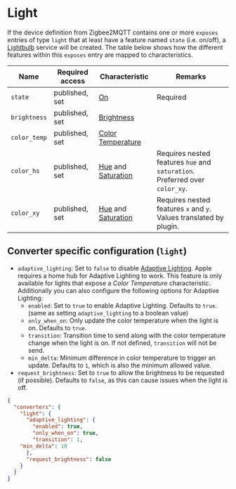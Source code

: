 # Light

If the device definition from Zigbee2MQTT contains one or more `exposes` entries of type `light` that at least have a feature named `state` (i.e. on/off), a [Lightbulb](https://developers.homebridge.io/#/service/Lightbulb) service will be created.
The table below shows how the different features within this `exposes` entry are mapped to characteristics.

| Name | Required access | Characteristic | Remarks |
|-|-|-|-|
| `state` | published, set | [On](https://developers.homebridge.io/#/characteristic/On) | Required |
| `brightness` | published, set | [Brightness](https://developers.homebridge.io/#/characteristic/Brightness) | |
| `color_temp` | published, set | [Color Temperature](https://developers.homebridge.io/#/characteristic/ColorTemperature) | |
| `color_hs` | published, set | [Hue](https://developers.homebridge.io/#/characteristic/Hue) and [Saturation](https://developers.homebridge.io/#/characteristic/Saturation) | Requires nested features `hue` and `saturation`. Preferred over `color_xy`. |
| `color_xy` | published, set | [Hue](https://developers.homebridge.io/#/characteristic/Hue) and [Saturation](https://developers.homebridge.io/#/characteristic/Saturation) | Requires nested features `x` and `y`. Values translated by plugin. |

## Converter specific configuration (`light`)

- `adaptive_lighting`: Set to `false` to disable [Adaptive Lighting](https://support.apple.com/guide/iphone/control-accessories-iph0a717a8fd/ios#iph79e72e212). Apple requires a home hub for Adaptive Lighting to work. This feature is only available for lights that expose a *Color Temperature* characteristic.
  Additionally you can also configure the following options for Adaptive Lighting:
  - `enabled`: Set to `true` to enable Adaptive Lighting. Defaults to `true`. (same as setting `adaptive_lighting` to a boolean value)
  - `only_when_on`: Only update the color temperature when the light is on. Defaults to `true`.
  - `transition`: Transition time to send along with the color temperature change when the light is on. If not defined, `transition` will not be send.
  - `min_delta`: Minimum difference in color temperature to trigger an update. Defaults to `1`, which is also the minimum allowed value.
- `request_brightness`: Set to `true` to allow the brightness to be requested (if possible). Defaults to `false`, as this can cause issues when the light is off.

```json
{
  "converters": {
    "light": {
      "adaptive_lighting": {
        "enabled": true,
        "only_when_on": true,
        "transition": 1,
	"min_delta": 10
      },
      "request_brightness": false
    }
  }
}
```
